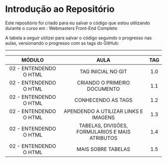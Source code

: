 # Introdução ao Repositório
Este repositório foi criado para eu salvar o código que estou utilizando durante o curso em : Webmasters Front-End Completo 



<p>A tabela a seguir utilizei para salvar o código seguindo o progresso nas aulas, versionando o progresso com as tags do GitHub:<p>

----------------------------------------------------------

MÓDULO | AULA | TAG
:---------: | :-----: | :---: |
02 - ENTENDENDO O HTML | TAG INICIAL NO GIT| 1.0
02 - ENTENDENDO O HTML | CRIANDO O PRIMEIRO DOCUMENTO  | 1.1
02 - ENTENDENDO O HTML | CONHECENDO AS TAGS | 1.2
02 - ENTENDENDO O HTML | APENDENDO A UTILIZAR LINKS E IMAGENS | 1.3 
02 - ENTENDENDO O HTML | TABELAS, DIVISÕES, FORMULARIOS E MAIS ATRIBUTOS | 1.4
02 - ENTENDENDO O HTML | MAIS SOBRE TABELAS | 1.5